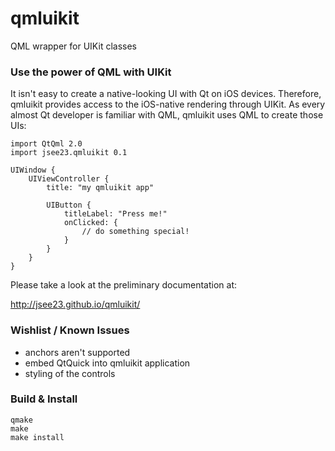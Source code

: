 # qmluikit
QML wrapper for UIKit classes

### Use the power of QML with UIKit
It isn't easy to create a native-looking UI with Qt on iOS devices. Therefore, qmluikit provides access to the iOS-native rendering through UIKit.
As every almost Qt developer is familiar with QML, qmluikit uses QML to create those UIs:
```
import QtQml 2.0
import jsee23.qmluikit 0.1

UIWindow {
    UIViewController {
        title: "my qmluikit app"

        UIButton {
            titleLabel: "Press me!"
            onClicked: {
                // do something special!
            }
        }
    }
}
```

Please take a look at the preliminary documentation at:

http://jsee23.github.io/qmluikit/

### Wishlist / Known Issues

* anchors aren't supported
* embed QtQuick into qmluikit application
* styling of the controls

### Build & Install
```
qmake
make
make install
```

